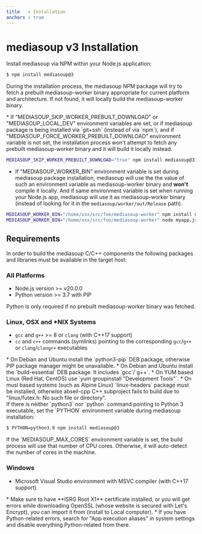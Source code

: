 ```yaml
---
title   : Installation
anchors : true
---
```



# mediasoup v3 Installation

Install mediasoup via NPM within your Node.js application:

```bash
$ npm install mediasoup@3
```

During the installation process, the mediasoup NPM package will try to fetch a prebuilt mediasoup-worker binary appropriate for current platform and architecture. If not found, it will locally build the mediasoup-worker binary.

<div markdown="1" class="note">
* If "MEDIASOUP_SKIP_WORKER_PREBUILT_DOWNLOAD" or "MEDIASOUP_LOCAL_DEV" environment variables are set, or if mediasoup package is being installed via `git+ssh` (instead of via `npm`), and if "MEDIASOUP_FORCE_WORKER_PREBUILT_DOWNLOAD" environment variable is not set, the installation process won't attempt to fetch any prebuilt mediasoup-worker binary and it will build it locally instead.

```bash
MEDIASOUP_SKIP_WORKER_PREBUILT_DOWNLOAD="true" npm install mediasoup@3
```

* If "MEDIASOUP_WORKER_BIN" environment variable is set during mediasoup package installation, mediasoup will use the the value of such an environment variable as mediasoup-worker binary and **won't** compile it locally. And if same environment variable is set when running your Node.js app, mediasoup will use it as mediasoup-worker binary (instead of looking for it in the `mediasoup/worker/out/Release` path).

```bash
MEDIASOUP_WORKER_BIN="/home/xxx/src/foo/mediasoup-worker" npm install mediasoup@3
MEDIASOUP_WORKER_BIN="/home/xxx/src/foo/mediasoup-worker" node myapp.js
```
</div>


## Requirements

In order to build the mediasoup C/C++ components the following packages and libraries must be available in the target host:

### All Platforms

* Node.js version >= v20.0.0
* Python version >= 3.7 with PIP

<div markdown="1" class="note">
Python is only required if no prebuilt mediasoup-worker binary was fetched.
</div>


### Linux, OSX and *NIX Systems

* `gcc` and `g++` >= 8 or `clang` (with C++17 support)
* `cc` and `c++` commands (symlinks) pointing to the corresponding `gcc`/`g++` or `clang`/`clang++` executables

<div markdown="1" class="note">
* On Debian and Ubuntu install the `python3-pip` DEB package, otherwise PIP package manager might be unavailable.
* On Debian and Ubuntu install the `build-essential` DEB package. It includes `gcc`/`g++`.
* On YUM based Linux (Red Hat, CentOS) use `yum groupinstall "Development Tools"`.
* On musl based systems (such as Alpine Linux) `linux-headers` package must be installed, otherwise abseil-cpp C++ subproject fails to build due to "linux/futex.h: No such file or directory".
</div>

<div markdown="1" class="note">
If there is neither `python3` nor `python` command pointing to Python 3 executable, set the `PYTHON` environment variable during mediasoup installation:

```bash
$ PYTHON=python3.9 npm install mediasoup@3
```
</div>

<div markdown="1" class="note">
If the `MEDIASOUP_MAX_CORES` environment variable is set, the build process will use that number of CPU cores. Otherwise, it will auto-detect the number of cores in the machine.
</div>


### Windows

* Microsoft Visual Studio environment with MSVC compiler (with C++17 support).

<div markdown="1" class="note">
* Make sure to have **ISRG Root X1** certificate installed, or you will get errors while downloading OpenSSL (whose website is secured with Let's Encrypt), you can import it from <https://letsencrypt.org/certs/isrgrootx1.der> (install to Local computer).
* If you have Python-related errors, search for "App execution aliases" in system settings and disable everything Python-related from there.
</div>
